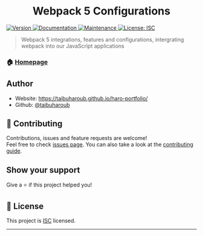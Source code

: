 <h1 align="center">Webpack 5 Configurations</h1>
<p>
  <a href="https://www.npmjs.com/package/webpack-5" target="_blank">
    <img alt="Version" src="https://img.shields.io/npm/v/webpack-5.svg">
  </a>
  <a href="https://github.com/taibuharoub/webpack-5#readme" target="_blank">
    <img alt="Documentation" src="https://img.shields.io/badge/documentation-yes-brightgreen.svg" />
  </a>
  <a href="https://github.com/taibuharoub/webpack-5/graphs/commit-activity" target="_blank">
    <img alt="Maintenance" src="https://img.shields.io/badge/Maintained%3F-yes-green.svg" />
  </a>
  <a href="https://github.com/taibuharoub/webpack-5/blob/master/LICENSE" target="_blank">
    <img alt="License: ISC" src="https://img.shields.io/github/license/taibuharoub/webpack-5" />
  </a>
</p>

> Webpack 5 integrations, features and configurations, intergrating webpack into our JavaScript applications

### 🏠 [Homepage](https://github.com/taibuharoub/webpack-5#readme)

## Author

* Website: https://taibuharoub.github.io/haro-portfolio/
* Github: [@taibuharoub](https://github.com/taibuharoub)

## 🤝 Contributing

Contributions, issues and feature requests are welcome!<br />Feel free to check [issues page](https://github.com/taibuharoub/webpack-5/issues). You can also take a look at the [contributing guide](https://github.com/taibuharoub/webpack-5/blob/master/CONTRIBUTING.md).

## Show your support

Give a ⭐️ if this project helped you!

## 📝 License

This project is [ISC](https://github.com/taibuharoub/webpack-5/blob/master/LICENSE) licensed.

***
